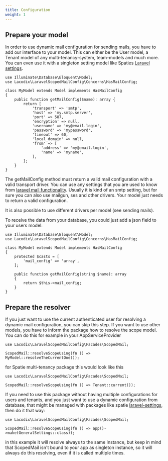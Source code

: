 ```yaml
---
title: Configuration
weight: 1
---
```


## Prepare your model

In order to use dynamic mail configuration for sending mails, you have to add our interface to your model. This can
either be the User model, a Tenant model of any multi-tenancy-system, team-models and much more. You can even use it
with a singleton setting model like Spaties [Laravel settings](https://github.com/spatie/laravel-settings).

```
use Illuminate\Database\Eloquent\Model;
use Lacodix\LaravelScopedMailConfig\Concerns\HasMailConfig;

class MyModel extends Model implements HasMailConfig
{
    public function getMailConfig($name): array {
        return [
            'transport' => 'smtp',
            'host' => 'my.smtp.server',
            'port' => 587,
            'encryption' => null,
            'username' => 'my@email.login',
            'password' => 'mypassword',
            'timeout' => 60,
            'local_domain' => null,
            'from' => [
                'address' => 'my@email.login',
                'name' => 'myname',
            ],
        ];
    }
}
```

The getMailConfig method must return a valid mail configuration with a valid transport driver. You can use any
settings that you are used to know from [laravel mail functionality](https://laravel.com/docs/10.x/mail#configuration).
Usually it is kind of an smtp setting, but for sure you can also use mailgun, ses and other drivers. Your model just 
needs to return a valid configuration.

It is also possible to use different drivers per model (see sending mails).

To receive the data from your database, you could just add a json field to your users model:
```
use Illuminate\Database\Eloquent\Model;
use Lacodix\LaravelScopedMailConfig\Concerns\HasMailConfig;

class MyModel extends Model implements HasMailConfig
{
    protected $casts = [
        'mail_config' => 'array',
    ];

    public function getMailConfig(string $name): array
    {
        return $this->mail_config;
    }
}
```

## Prepare the resolver

If you just want to use the current authenticated user for resolving a dynamic mail configuration, you can skip this step.
If you want to use other models, you have to inform the package how to resolve the scope model. You can do this for
example in your AppServiceProvider

```
use Lacodix\LaravelScopedMailConfig\Facades\ScopedMail;

ScopedMail::resolveScopeUsing(fn () => MyModel::resolveTheCurrentOne());
```

for Spatie multi-tenancy package this would look like this 
```
use Lacodix\LaravelScopedMailConfig\Facades\ScopedMail;

ScopedMail::resolveScopeUsing(fn () => Tenant::current());
```

If you need to use this package without having multiple configurations for users and tenants, and you just want to 
use a dynamic configuration from database, that might be managed with packages like spatie 
[laravel-settings](https://github.com/spatie/laravel-settings), then do it that way:
```
use Lacodix\LaravelScopedMailConfig\Facades\ScopedMail;

ScopedMail::resolveScopeUsing(fn () => app()->make(GeneralSettings::class));
```
in this example it will resolve always to the same Instance, but keep in mind that ScopedMail isn't bound to your app
as singleton instance, so it will always do this resolving, even if it is called multiple times.

